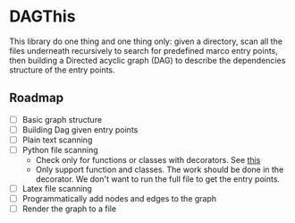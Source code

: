# DAGThis

This library do one thing and one thing only: given a directory, scan all the files underneath recursively to search for predefined marco entry points, then building a Directed acyclic graph (DAG) to describe the dependencies structure of the entry points.

## Roadmap

- [ ] Basic graph structure
- [ ] Building Dag given entry points
- [ ] Plain text scanning
- [ ] Python file scanning
  - Check only for functions or classes with decorators. See [this](https://stackoverflow.com/questions/68583870/checking-whether-a-function-is-decorated)
  - Only support function and classes. The work should be done in the decorator. We don't want to run the full file to get the entry points.
- [ ] Latex file scanning
- [ ] Programmatically add nodes and edges to the graph
- [ ] Render the graph to a file
